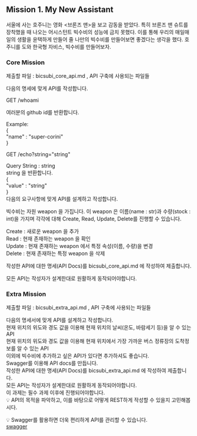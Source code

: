 
## Mission 1. My New Assistant


서울에 사는 호주니는 영화 <브론즈 맨>을 보고 감동을 받았다. 특히 브론즈 맨 슈트를 장착했을 때 나오는 어시스턴트 빅수비의 성능에 금치 못했다. 이를 통해 우리의 매일매일의 생활을 윤택하게 만들어 줄 나만의 빅수비를 만들어보면 좋겠다는 생각을 했다. 호주니를 도와 한국형 자비스, 빅수비를 만들어보자.

### Core Mission
제출할 파일 : bicsubi_core_api.md , API 구축에 사용되는 파일들  

다음의 명세에 맞게 API를 작성합니다.  

GET /whoami  

여러분의 github id를 반환합니다.  

Example:  
{  
    "name" : "super-corini"  
}  

GET /echo?string="string"    

Query String : string  
string 을 반환합니다.   
{  
   "value" : "string"  
}  
다음의 요구사항에 맞게 API를 설계하고 작성합니다.  

빅수비는 자원 weapon 을 가집니다. 이 weapon 은 이름(name : str)과 수량(stock : int)을 가지며 각각에 대해 Create, Read, Update, Delete를 진행할 수 있습니다. 

Create : 새로운 weapon 을 추가  
Read : 현재 존재하는 weapon 을 확인  
Update : 현재 존재하는 weapon 에서 특정 속성(이름, 수량)을 변경  
Delete : 현재 존재하는 특정 weapon 을 삭제  

작성한 API에 대한 명세(API Docs)를 bicsubi_core_api.md 에 작성하여 제출합니다.

모든 API는 작성자가 설계한대로 원활하게 동작되어야합니다.  

### Extra Mission
제출할 파일 : bicsubi_extra_api.md , API 구축에 사용되는 파일들

다음의 명세서에 맞게 API를 설계하고 작성합니다.  
현재 위치의 위도와 경도 값을 이용해 현재 위치의 날씨(온도, 바람세기 등)을 알 수 있는 API  
현재 위치의 위도와 경도 값을 이용해 현재 위치에서 가장 가까운 버스 정류장의 도착정보를 알 수 있는 API  
이외에 빅수비에 추가하고 싶은 API가 있다면 추가하셔도 좋습니다.  
Swagger를 이용해 API docs를 만듭니다.  
작성한 API에 대한 명세(API Docs)를 bicsubi_extra_api.md 에 작성하여 제출합니다.  
모든 API는 작성자가 설계한대로 원활하게 동작되어야합니다.  
이 과제는 필수 과제 이후에 진행되어야합니다.  
💡 API의 목적을 파악하고, 이를 바탕으로 어떻게 REST하게 작성할 수 있을지 고민해봅시다.  

💡 Swagger를 활용하면 더욱 편리하게 API를 관리할 수 있습니다.  
[swagger](https://swagger.io/)  
